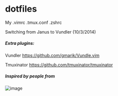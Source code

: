 dotfiles
========

My .vimrc .tmux.conf .zshrc

Switching from Janus to Vundler (10/3/2014)

##### Extra plugins:

Vundler
https://github.com/gmarik/Vundle.vim

Tmuxinator
https://github.com/tmuxinator/tmuxinator


##### Inspired by people from


![image](https://camo.githubusercontent.com/23e90466577ec68e58aa328113e15b756cd0c946/687474703a2f2f74686f75676874626f742e636f6d2f696d616765732f746d2f6c6f676f2e706e67)
